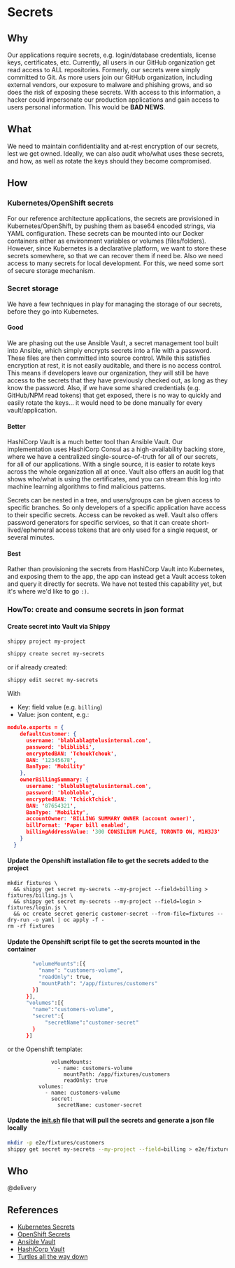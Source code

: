 # Secrets

## Why

Our applications require secrets, e.g. login/database credentials, license keys, certificates, etc. Currently, all users in our GitHub organization get read access to ALL repositories. Formerly, our secrets were simply committed to Git. As more users join our GitHub organization, including external vendors, our exposure to malware and phishing grows, and so does the risk of exposing these secrets. With access to this information, a hacker could impersonate our production applications and gain access to users personal information. This would be **BAD NEWS**.

## What

We need to maintain confidentiality and at-rest encryption of our secrets, lest we get owned. Ideally, we can also audit who/what uses these secrets, and how, as well as rotate the keys should they become compromised.

## How

### Kubernetes/OpenShift secrets

For our reference architecture applications, the secrets are provisioned in Kubernetes/OpenShift, by pushing them as base64 encoded strings, via YAML configuration. These secrets can be mounted into our Docker containers either as environment variables or volumes (files/folders). However, since Kubernetes is a declarative platform, we want to store these secrets somewhere, so that we can recover them if need be. Also we need access to many secrets for local development. For this, we need some sort of secure storage mechanism.

### Secret storage

We have a few techniques in play for managing the storage of our secrets, before they go into Kubernetes.

#### Good

We are phasing out the use Ansible Vault, a secret management tool built into Ansible, which simply encrypts secrets into a file with a password. These files are then committed into source control. While this satisfies encryption at rest, it is not easily auditable, and there is no access control. This means if developers leave our organization, they will still be have access to the secrets that they have previously checked out, as long as they know the password. Also, if we have some shared credentials (e.g. GitHub/NPM read tokens) that get exposed, there is no way to quickly and easily rotate the keys... it would need to be done manually for every vault/application.

#### Better

HashiCorp Vault is a much better tool than Ansible Vault. Our implementation uses HashiCorp Consul as a high-availability backing store, where we have a centralized single-source-of-truth for all of our secrets, for all of our applications. With a single source, it is easier to rotate keys across the whole organization all at once. Vault also offers an audit log that shows who/what is using the certificates, and you can stream this log into machine learning algorithms to find malicious patterns.

Secrets can be nested in a tree, and users/groups can be given access to specific branches. So only developers of a specific application have access to their specific secrets. Access can be revoked as well. Vault also offers password generators for specific services, so that it can create short-lived/ephemeral access tokens that are only used for a single request, or several minutes.

#### Best

Rather than provisioning the secrets from HashiCorp Vault into Kubernetes, and exposing them to the app, the app can instead get a Vault access token and query it directly for secrets. We have not tested this capability yet, but it's where we'd like to go `:)`.

### HowTo: create and consume secrets in json format

#### Create secret into Vault via Shippy

```bash
shippy project my-project
```
```bash
shippy create secret my-secrets
```
or if already created:
```bash
shippy edit secret my-secrets
```
With
* Key: field value (e.g. `billing`)
* Value: json content, e.g.:
```json
module.exports = {
    defaultCustomer: {
      username: 'blablabla@telusinternal.com',
      password: 'bliblibli',
      encryptedBAN: 'TchoukTchouk',
      BAN: '12345678',
      BanType: 'Mobility'
    },
    ownerBillingSummary: {
      username: 'blublublu@telusinternal.com',
      password: 'blobloblo',
      encryptedBAN: 'TchickTchick',
      BAN: '87654321',
      BanType: 'Mobility',
      accountOwner: 'BILLING SUMMARY OWNER (account owner)',
      billFormat: 'Paper bill enabled',
      billingAddressValue: '300 CONSILIUM PLACE, TORONTO ON, M1H3J3'
    }
  }
```

#### Update the Openshift installation file to get the secrets added to the project
```
mkdir fixtures \
  && shippy get secret my-secrets --my-project --field=billing > fixtures/billing.js \
  && shippy get secret my-secrets --my-project --field=login > fixtures/login.js \
  && oc create secret generic customer-secret --from-file=fixtures --dry-run -o yaml | oc apply -f -
rm -rf fixtures
```

#### Update the Openshift script file to get the secrets mounted in the container
```bash
        "volumeMounts":[{
          "name": "customers-volume",
          "readOnly": true,
          "mountPath": "/app/fixtures/customers"
        }]
      }],
      "volumes":[{
        "name":"customers-volume",
        "secret":{
            "secretName":"customer-secret"
        }
      }]
```
or the Openshift template:
```
              volumeMounts:
                - name: customers-volume
                  mountPath: /app/fixtures/customers
                  readOnly: true
          volumes:
            - name: customers-volume
              secret:
                secretName: customer-secret
```

#### Update the [init.sh](init.sh) file that will pull the secrets and generate a json file locally
```bash
mkdir -p e2e/fixtures/customers
shippy get secret my-secrets --my-project --field=billing > e2e/fixtures/customers/billing.js
```

## Who

@delivery

## References

- [Kubernetes Secrets](https://kubernetes.io/docs/concepts/configuration/secret/)
- [OpenShift Secrets](https://docs.openshift.com/container-platform/3.4/dev_guide/secrets.html)
- [Ansible Vault](http://docs.ansible.com/ansible/playbooks_vault.html)
- [HashiCorp Vault](https://www.vaultproject.io/)
- [Turtles all the way down](https://www.youtube.com/watch?v=OUSvv2maMYI)
